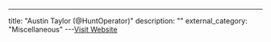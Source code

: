 ---
title: "Austin Taylor (@HuntOperator)"
description: ""
external_category: "Miscellaneous"
---[Visit Website](https://github.com/austin-taylor)

